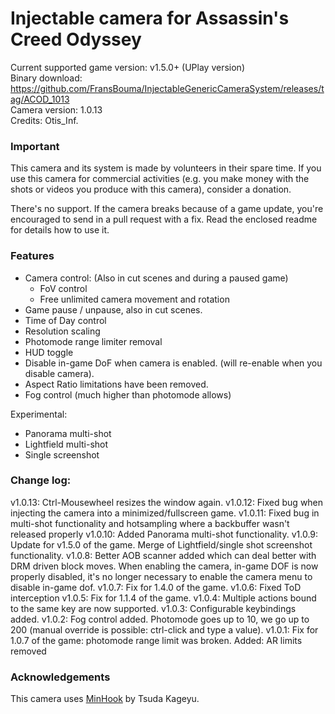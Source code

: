 Injectable camera for Assassin's Creed Odyssey
============================

Current supported game version: v1.5.0+ (UPlay version)  
Binary download: https://github.com/FransBouma/InjectableGenericCameraSystem/releases/tag/ACOD_1013  
Camera version: 1.0.13  
Credits: Otis_Inf. 

### Important
This camera and its system is made by volunteers in their spare time. If you use this camera for commercial activities 
(e.g. you make money with the shots or videos you produce with this camera), consider a donation. 

There's no support. If the camera breaks because of a game update, you're encouraged to send in a pull request with a fix.
Read the enclosed readme for details how to use it. 

### Features

- Camera control: (Also in cut scenes and during a paused game)
	- FoV control
	- Free unlimited camera movement and rotation 
- Game pause / unpause, also in cut scenes. 
- Time of Day control
- Resolution scaling
- Photomode range limiter removal
- HUD toggle
- Disable in-game DoF when camera is enabled. (will re-enable when you disable camera).
- Aspect Ratio limitations have been removed.
- Fog control (much higher than photomode allows)

Experimental:
- Panorama multi-shot
- Lightfield multi-shot
- Single screenshot

### Change log:
v1.0.13: Ctrl-Mousewheel resizes the window again.
v1.0.12: Fixed bug when injecting the camera into a minimized/fullscreen game. 
v1.0.11: Fixed bug in multi-shot functionality and hotsampling where a backbuffer wasn't released properly
v1.0.10: Added Panorama multi-shot functionality.
v1.0.9: Update for v1.5.0 of the game. Merge of Lightfield/single shot screenshot functionality.
v1.0.8: Better AOB scanner added which can deal better with DRM driven block moves. When enabling the camera, in-game DOF is now properly disabled, 
it's no longer necessary to enable the camera menu to disable in-game dof. 
v1.0.7: Fix for 1.4.0 of the game.
v1.0.6: Fixed ToD interception
v1.0.5: Fix for 1.1.4 of the game. 
v1.0.4: Multiple actions bound to the same key are now supported.
v1.0.3: Configurable keybindings added.
v1.0.2: Fog control added. Photomode goes up to 10, we go up to 200 (manual override is possible: ctrl-click and type a value). 
v1.0.1: Fix for 1.0.7 of the game: photomode range limit was broken. Added: AR limits removed 

### Acknowledgements
This camera uses [MinHook](https://github.com/TsudaKageyu/minhook) by Tsuda Kageyu.
